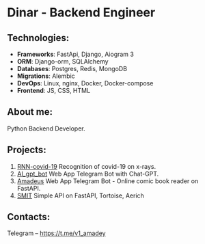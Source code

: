 # Dinar - Backend Engineer

## Technologies:
- **Frameworks**: FastApi, Django, Aiogram 3
- **ORM**: Django-orm, SQLAlchemy
- **Databases**: Postgres, Redis, MongoDB
- **Migrations**: Alembic
- **DevOps**: Linux, nginx, Docker, Docker-compose
- **Frontend**: JS, CSS, HTML

## About me:
Python Backend Developer.

## Projects:

1. [RNN-covid-19](https://github.com/x1Katari/RNN-covid-19) Recognition of covid-19 on x-rays.
2. [AI_gpt_bot](https://github.com/x1Katari/AI_gpt_bot) Web App Telegram Bot with Chat-GPT.
3. [Amadeus](https://github.com/x1Katari/Amadeus) Web App Telegram Bot - Online comic book reader on FastAPI.
4. [SMIT](https://github.com/x1Katari/SMIT) Simple API on FastAPI, Tortoise, Aerich

## Contacts:

Telegram – https://t.me/v1_amadey
